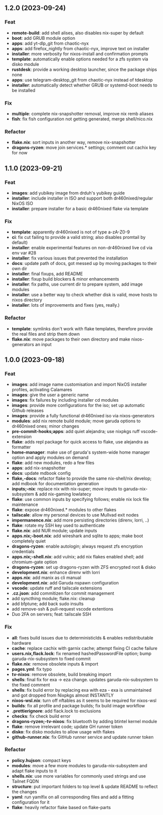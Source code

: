 ## 1.2.0 (2023-09-24)

### Feat

- **remote-build**: add shell alises, also disables nix-super by default
- **boot**: add GRUB module option
- **apps**: add yt-dlp_git from chaotic-nyx
- **apps**: add firefox_nightly from chaotic-nyx, improve text on installer
- **installer**: more verbosity for nixos-install and confirmation prompts
- **template**: automatically enable options needed for a zfs system via disko module
- **rustdesk**: provide a working desktop launcher, since the package ships none
- **apps**: use telegram-desktop_git from chaotic-nyx instead of tdesktop
- **installer**: automatically detect whether GRUB or systemd-boot needs to be installed

### Fix

- **multiple**: complete nix-snapshotter removal, improve nix remb aliases
- **fish**: fix fish configuration not getting generated, merge shell/nico.nix

### Refactor

- **flake.nix**: sort inputs in another way, remove nix-snapshotter
- **dragons-ryzen**: move join services.* settings; comment out cachix key for now

## 1.1.0 (2023-09-21)

### Feat

- **images**: add yubikey image from drduh's yubikey guide
- **installer**: include installer in ISO and support both dr460nixed/regular NixOS ISO
- **installer**: prepare installer for a basic dr460nixed flake via template

### Fix

- **template**: apparently dr460nixed is not of type a-zA-Z0-9
- **ci**: fix cut failing to provide a valid string; also disables promtail by default)
- **installer**: enable experimental features on non-dr460nixed live cd via env var #28
- **installer**: fix various issues that prevented the installation
- **docs**: update path of docs, got messed up by moving packages to their own dir
- **installer**: final fixups, add README
- **installer**: fixup build blockers & minor enhancements
- **installer**: fix paths, use current dir to prepare system, add image modules
- **installer**: use a better way to check whether disk is valid, move hosts to nixos directory
- **installer**: lots of improvements and fixes (yes, really.)

### Refactor

- **template**: symlinks don't work with flake templates, therefore provide the real files and strip them down
- **flake.nix**: move packages to their own directory and make nixos-generators an input

## 1.0.0 (2023-09-18)

### Feat

- **images**: add image name customisation and import NixOS installer profiles, activating Calamares
- **images**: give the user a generic name
- **images**: fix failures by including installer cd modules
- **images**: provide more configurations for the iso; set up automatic Github releases
- **images**: provide a fully functional dr460nixed iso via nixos-generators
- **modules**: add nix remote build module; move garuda options to dr460nixed ones; minor changes
- **pre-commit-hooks;apps**: add quiet alejandra; use nixpkgs ruff vscode-extension
- **flake**: adds repl package for quick access to flake, use alejandra as formatter
- **home-manager**: make use of garuda's system-wide home manager option and apply modules on demand
- **flake**: add new modules, redo a few files
- **apps**: add nix-snapshotter
- **docs**: update mdbook config
- **flake,-docs**: refactor flake to provide the same nix-shell/nix develop; add mdbook for documentation generation
- **inputs;-nix**: replace nix with nix-super; move inputs to garuda-nix-subsystem & add nix-gaming lowlatecy
- **flake**: use common inputs by specifying follows; enable nix lock file maintenance
- **flake**: expose dr460nixed.* modules to other flakes
- **tailscale**: allow my personal devices to use Mullvad exit nodes
- **impermanence.nix**: add more persisting directories (direnv, lorri, ..)
- **flake**: rotate my SSH key used to authenticate
- **flake.nix**: add NUR module; update inputs
- **apps.nix;-boot.nix**: add wireshark and sqlite to apps; make boot completely quiet
- **dragons-ryzen**: enable autologin; always request zfs encryption credentials
- **apps.nix;-shell.nix**: add vulnix; add nix flakes enabled shell; add chromium-gate option
- **dragons-ryzen**: set up dragons-ryzen with ZFS encrypted root & disko
- **development.nix**: enhance direnv with lorri
- **apps.nix**: add manix as cli manual
- **development.nix**: add Garuda nspawn configuration
- **vscode**: update ruff and tailscale extensions
- **.cz.json**: add commitizen for commit management
- add syncthing module; flake.nix: cleanup
- add bfptune; add back sudo insults
- add remove-ssh & pull-request vscode extentions
- Duo 2FA on servers; feat: tailscale SSH

### Fix

- **all**: fixes build issues due to deterministicIds & enables redistributable hardware
- **cache**: replace cachix with garnix cache; attempt fixing CI cache failure
- **users.nix,flack.lock**: fix renamed hashedPasswordFile option; bump garuda-nix-subsystem to fixed commit
- **flake.nix**: remove obsolete inputs & import
- **pages.yml**: fix typo
- **tv-nixos**: remove obsolete, build breaking import
- **shells**: final fix for exa -> eza change. updates garuda-nix-subsystem to the fixed comment
- **shells**: fix build error by replacing exa with eza - exa is unmaintained and got dropped from Nixpkgs almost INSTANTLY
- **nixos-wsl.nix**: turn off nftables as it seems to be required for nixos-wsl
- **builds**: fix all profile and package builds; fix build image workflow
- **.prettierignore**: add flack.lock to exclusions
- **checks**: fix check build error
- **dragons-ryzen;-tv-nixos**: fix bluetooth by adding btintel kernel module
- **flake**: remove irrelevant code; update GH runner token
- **disko**: fix disko modules to allow usage with flakes
- **github-runner.nix**: fix GitHub runner service and update runner token

### Refactor

- **policy.hujson**: compact keys
- **modules**: move a few more modules to garuda-nix-subsystem and adapt flake inputs to it
- **shells.nix**: use more variables for commonly used strings and use Tailnet FQDN
- **structure**: put important folders to top level & update README to reflect the changes
- **yaml**: run yamlfix on all corresponding files and add a fitting configuration for it
- **flake**: heavily refactor flake based on flake-parts
